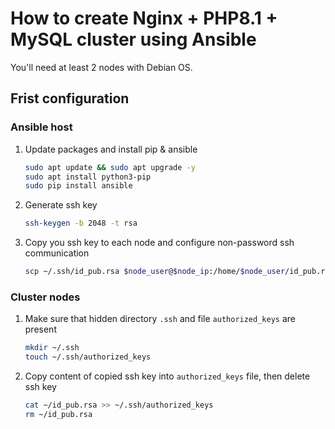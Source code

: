 # How to create Nginx + PHP8.1 + MySQL cluster using Ansible

You'll need at least 2 nodes with Debian OS.

## Frist configuration
### **Ansible host**
1. Update packages and install pip & ansible
    ```bash
    sudo apt update && sudo apt upgrade -y
    sudo apt install python3-pip
    sudo pip install ansible
    ```
2. Generate ssh key
    ```bash
    ssh-keygen -b 2048 -t rsa
    ```
3. Copy you ssh key to each node and configure non-password ssh communication
    ```bash
    scp ~/.ssh/id_pub.rsa $node_user@$node_ip:/home/$node_user/id_pub.rsa
    ```
### **Cluster nodes**
1. Make sure that hidden directory `.ssh` and file `authorized_keys` are present
    ```bash
    mkdir ~/.ssh
    touch ~/.ssh/authorized_keys
    ```
2. Copy content of copied ssh key into `authorized_keys` file, then delete ssh key
    ```bash
    cat ~/id_pub.rsa >> ~/.ssh/authorized_keys
    rm ~/id_pub.rsa
    ```